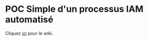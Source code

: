 # POC Simple d'un processus IAM automatisé

Cliquez <a href="https://github.com/GianlucaPCGI/autoiam/wiki/POC-Simple-d'un-processus-IAM-automatis%C3%A9">ici</a> pour le wiki.